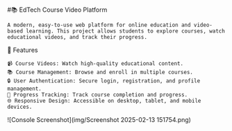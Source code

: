 #📚 EdTech Course Video Platform

    A modern, easy-to-use web platform for online education and video-based learning. This project allows students to explore courses, watch educational videos, and track their progress.

🚀 Features

    📹 Course Videos: Watch high-quality educational content.
    📚 Course Management: Browse and enroll in multiple courses.
    🔒 User Authentication: Secure login, registration, and profile management.
    📝 Progress Tracking: Track course completion and progress.
    🌐 Responsive Design: Accessible on desktop, tablet, and mobile devices.

![Console Screenshot](img/Screenshot 2025-02-13 151754.png)
